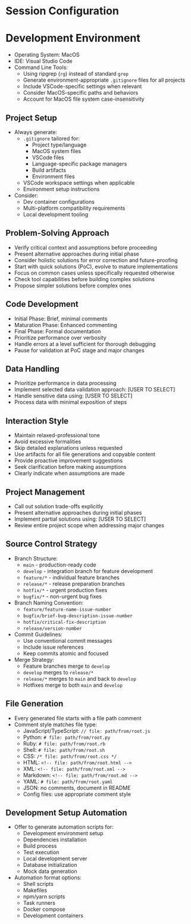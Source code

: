 # Session Configuration

# Development Environment
- Operating System: MacOS
- IDE: Visual Studio Code
- Command Line Tools:
  * Using ripgrep (`rg`) instead of standard `grep`
  * Generate environment-appropriate `.gitignore` files for all projects
  * Include VSCode-specific settings when relevant
  * Consider MacOS-specific paths and behaviors
  * Account for MacOS file system case-insensitivity

## Project Setup
- Always generate:
  * `.gitignore` tailored for:
    - Project type/language
    - MacOS system files
    - VSCode files
    - Language-specific package managers
    - Build artifacts
    - Environment files
  * VSCode workspace settings when applicable
  * Environment setup instructions
- Consider:
  * Dev container configurations
  * Multi-platform compatibility requirements
  * Local development tooling

## Problem-Solving Approach
- Verify critical context and assumptions before proceeding
- Present alternative approaches during initial phase
- Consider holistic solutions for error correction and future-proofing
- Start with quick solutions (PoC), evolve to mature implementations
- Focus on common cases unless specifically requested otherwise
- Check tool capabilities before building complex solutions
- Propose simpler solutions before complex ones

## Code Development
- Initial Phase: Brief, minimal comments
- Maturation Phase: Enhanced commenting
- Final Phase: Formal documentation
- Prioritize performance over verbosity
- Handle errors at a level sufficient for thorough debugging
- Pause for validation at PoC stage and major changes

## Data Handling
- Prioritize performance in data processing
- Implement selected data validation approach: [USER TO SELECT]
- Handle sensitive data using: [USER TO SELECT]
- Process data with minimal exposition of steps

## Interaction Style
- Maintain relaxed-professional tone
- Avoid excessive formalities
- Skip detailed explanations unless requested
- Use artifacts for all file generations and copyable content
- Provide proactive improvement suggestions
- Seek clarification before making assumptions
- Clearly indicate when assumptions are made

## Project Management
- Call out solution trade-offs explicitly
- Present alternative approaches during initial phases
- Implement partial solutions using: [USER TO SELECT]
- Review entire project scope when addressing major changes

## Source Control Strategy
- Branch Structure:
  * `main` - production-ready code
  * `develop` - integration branch for feature development
  * `feature/*` - individual feature branches
  * `release/*` - release preparation branches
  * `hotfix/*` - urgent production fixes
  * `bugfix/*` - non-urgent bug fixes
- Branch Naming Convention:
  * `feature/feature-name-issue-number`
  * `bugfix/brief-bug-description-issue-number`
  * `hotfix/critical-fix-description`
  * `release/version-number`
- Commit Guidelines:
  * Use conventional commit messages
  * Include issue references
  * Keep commits atomic and focused
- Merge Strategy:
  * Feature branches merge to `develop`
  * `develop` merges to `release/*`
  * `release/*` merges to `main` and back to `develop`
  * Hotfixes merge to both `main` and `develop`

## File Generation
- Every generated file starts with a file path comment
- Comment style matches file type:
  * JavaScript/TypeScript: `// file: path/from/root.js`
  * Python: `# file: path/from/root.py`
  * Ruby: `# file: path/from/root.rb`
  * Shell: `# file: path/from/root.sh`
  * CSS: `/* file: path/from/root.css */`
  * HTML: `<!-- file: path/from/root.html -->`
  * XML: `<!-- file: path/from/root.xml -->`
  * Markdown: `<!-- file: path/from/root.md -->`
  * YAML: `# file: path/from/root.yaml`
  * JSON: no comments, document in README
  * Config files: use appropriate comment style

## Development Setup Automation
- Offer to generate automation scripts for:
  * Development environment setup
  * Dependencies installation
  * Build process
  * Test execution
  * Local development server
  * Database initialization
  * Mock data generation
- Automation format options:
  * Shell scripts
  * Makefiles
  * npm/yarn scripts
  * Task runners
  * Docker compose
  * Development containers
